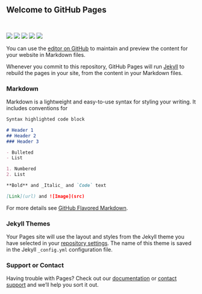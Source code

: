 <style>
  #flyingUnicornCat {
    position: fixed: 
    margin-right: 30px; 
    margin-top: 30px; 
  }
  </style>
## Welcome to GitHub Pages
<img id="wizardCat" src="https://media.giphy.com/media/1AiIyXakd0nt9YVMhn/giphy.gif">
<img id="cat" src="https://media.giphy.com/media/4QFd96yuoBJLLW5bcI/giphy.gif">
<img id="lionCat" src="https://media.giphy.com/media/7XxDnudsyWihwsF9DA/giphy.gif">
<img id="narwalCat" src="https://media.giphy.com/media/apifB0Yl0cfra6mERU/giphy.gif">
<img id="flyingUnicornCat" src="https://media.giphy.com/media/u47vUoXTLfLCWP7bt4/giphy.gif">


You can use the [editor on GitHub](https://github.com/ashleyncoleman/ashleyncoleman.github.io/edit/master/README.md) to maintain and preview the content for your website in Markdown files.

Whenever you commit to this repository, GitHub Pages will run [Jekyll](https://jekyllrb.com/) to rebuild the pages in your site, from the content in your Markdown files.

### Markdown

Markdown is a lightweight and easy-to-use syntax for styling your writing. It includes conventions for

```markdown
Syntax highlighted code block

# Header 1
## Header 2
### Header 3

- Bulleted
- List

1. Numbered
2. List

**Bold** and _Italic_ and `Code` text

[Link](url) and ![Image](src)
```

For more details see [GitHub Flavored Markdown](https://guides.github.com/features/mastering-markdown/).

### Jekyll Themes

Your Pages site will use the layout and styles from the Jekyll theme you have selected in your [repository settings](https://github.com/ashleyncoleman/ashleyncoleman.github.io/settings). The name of this theme is saved in the Jekyll `_config.yml` configuration file.

### Support or Contact

Having trouble with Pages? Check out our [documentation](https://help.github.com/categories/github-pages-basics/) or [contact support](https://github.com/contact) and we’ll help you sort it out.

